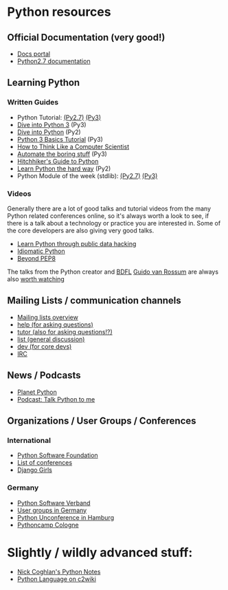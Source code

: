 # Python resources

## Official Documentation (very good!)

* [Docs portal](https://www.python.org/doc/)
* [Python2.7 documentation](https://docs.python.org/2/)

## Learning Python

### Written Guides

* Python Tutorial: [(Py2.7)](https://docs.python.org/2/tutorial/) [(Py3)](https://docs.python.org/3/tutorial/)
* [Dive into Python 3](http://www.diveintopython3.net/) (Py3)
* [Dive into Python](http://www.diveintopython.net/) (Py2)
* [Python 3 Basics Tutorial](https://krother.gitbooks.io/python-3-basics-tutorial/content/) (Py3)
* [How to Think Like a Computer Scientist](http://greenteapress.com/thinkpython/thinkCSpy/html/)
* [Automate the boring stuff](https://automatetheboringstuff.com/) (Py3)
* [Hitchhiker's Guide to Python](http://docs.python-guide.org/en/latest/)
* [Learn Python the hard way](http://learnpythonthehardway.org/) (Py2)
* Python Module of the week (stdlib): [(Py2.7)](https://pymotw.com/2/) [(Py3)](https://pymotw.com/3/)

### Videos

Generally there are a lot of good talks and tutorial videos from the many Python related conferences online, so it's always worth a look to see, if there is a talk about a technology or practice you are interested in. Some of the core developers are also giving very good talks.

* [Learn Python through public data hacking](https://www.youtube.com/watch?v=RrPZza_vZ3w)
* [Idiomatic Python](https://www.youtube.com/watch?v=OSGv2VnC0go)
* [Beyond PEP8](https://www.youtube.com/watch?v=wf-BqAjZb8M)
 
The talks from the Python creator and [BDFL](https://de.wikipedia.org/wiki/Benevolent_Dictator_for_Life) [Guido van Rossum](https://www.python.org/~guido/) are always also [worth watching](https://www.youtube.com/watch?v=ugqu10JV7dk)

## Mailing Lists / communication channels

* [Mailing lists overview](https://mail.python.org/mailman/listinfo)
* [help (for asking questions)](https://mail.python.org/mailman/listinfo/python-help)
* [tutor (also for asking questions!?)](https://mail.python.org/mailman/listinfo/tutor)
* [list (general discussion)](https://mail.python.org/mailman/listinfo/python-list)
* [dev (for core devs)](https://mail.python.org/mailman/listinfo/python-list)
* [IRC](https://www.python.org/community/irc/)

## News / Podcasts

* [Planet Python](http://planetpython.org/)
* [Podcast: Talk Python to me](https://talkpython.fm/)

## Organizations / User Groups / Conferences

### International

* [Python Software Foundation](https://www.python.org/psf/)
* [List of conferences](https://www.python.org/community/workshops/)
* [Django Girls](https://djangogirls.org/)

### Germany

* [Python Software Verband](http://pysv.org)
* [User groups in Germany](http://python-verband.org/mitmachen/ug)
* [Python Unconference in Hamburg](http://www.pyunconf.de/)
* [Pythoncamp Cologne](https://barcamptools.eu/pycamp201604) 

# Slightly / wildly advanced stuff:

* [Nick Coghlan's Python Notes](http://python-notes.curiousefficiency.org/en/latest/index.html)
* [Python Language on c2wiki](http://c2.com/cgi/wiki?PythonLanguage)
